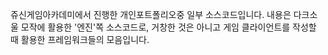 쥬신게임아카데미에서 진행한 개인포트폴리오중 일부 소스코드입니다.
내용은 다크소울 모작에 활용한 '엔진'쪽 소스코드로, 거창한 것은 아니고 게임 클라이언트를 작성할 때 활용한 프레임워크들의 모음입니다.
